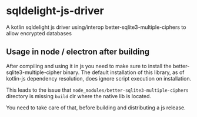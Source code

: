 # sqldelight-js-driver

A kotlin sqldelight js driver using/interop better-sqlite3-multiple-ciphers to allow encrypted databases


## Usage in node / electron after building

After compiling and using it in js you need to make sure to install the better-sqlite3-multiple-cipher binary.
The default installation of this library, as of kotlin-js dependency resolution, does ignore
script execution on installation.

This leads to the issue that `node_modules/better-sqlite3-multiple-ciphers` directory is missing `build`
dir where the native lib is located.

You need to take care of that, before building and distributing a js release.